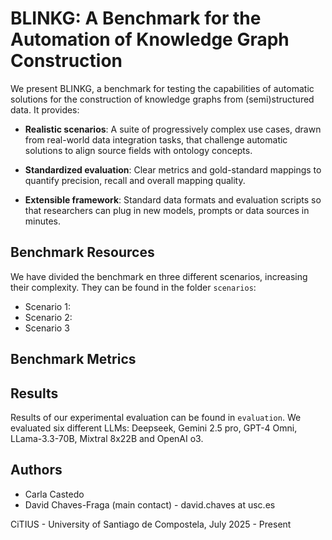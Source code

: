 # BLINKG: A Benchmark for the Automation of Knowledge Graph Construction 

We present BLINKG, a benchmark for testing the capabilities of automatic solutions for the construction of
knowledge graphs from (semi)structured data. It provides:

- **Realistic scenarios**: A suite of progressively complex use cases, drawn from real-world data integration tasks, that challenge automatic solutions to align source fields with ontology concepts.

- **Standardized evaluation**: Clear metrics and gold-standard mappings to quantify precision, recall and overall mapping quality.

- **Extensible framework**: Standard data formats and evaluation scripts so that researchers can plug in new models, prompts or data sources in minutes.



## Benchmark Resources
We have divided the benchmark en three different scenarios, increasing their complexity. They can be found in the folder `scenarios`:

- Scenario 1:
- Scenario 2:
- Scenario 3

## Benchmark Metrics


## Results

Results of our experimental evaluation can be found in `evaluation`. We evaluated six different LLMs: 
Deepseek, Gemini 2.5 pro, GPT-4 Omni, LLama-3.3-70B, Mixtral 8x22B and OpenAI o3. 


## Authors

- Carla Castedo
- David Chaves-Fraga (main contact) - david.chaves at usc.es

CiTIUS - University of Santiago de Compostela, July 2025 - Present
